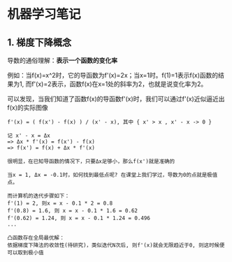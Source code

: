 
# 机器学习笔记

## 1. 梯度下降概念

导数的通俗理解：**表示一个函数的变化率**

例如：当f(x)=x^2时，它的导函数为f'(x)=2x；当x=1时。f(1)=1表示f(x)函数的结果为1, 而f'(x)=2表示，函数f(x)在x=1处的斜率为2，也就是说变化率为2。

可以发现，当我们知道了函数f(x)的导函数f'(x)时，我们可以通过f'(x)近似逼近出f(x)的实际图像

```
f'(x) = ( f(x') - f(x) ) / (x' - x), 其中 { x' > x , x' - x -> 0 }

记 x' - x = Δx
=> Δx * f'(x) = f(x') - f(x)
=> f(x') = f(x) + Δx * f'(x)

很明显，在已知导函数的情况下，只要Δx足够小，那么f(x')就是准确的

当x = 1, Δx = -0.1时，如何找到最低点呢? 在课堂上我们学过，导数为0的点就是极值点。

而计算机的迭代步骤如下：
f'(1) = 2, 则x = x - 0.1 * 2 = 0.8
f'(0.8) = 1.6, 则 x = x - 0.1 * 1.6 = 0.62
f'(0.62) = 1.24, 则 x = x - 0.1 * 1.24 = 0.496
...

凸函数存在全局最优解：
依据梯度下降法的收敛性(待研究)，类似迭代N次后, 则f'(x)就会无限趋近于0, 则这时候便可以取到极小值

```